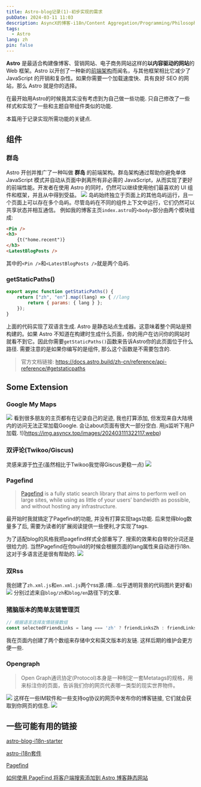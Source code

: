 ```yaml
---
title: Astro-blog记录(1)-初步实现的需求
pubDate: 2024-03-11 11:03
description: AsyncX的博客-i18n/Content Aggregation/Programming/Philosophy/Hobbies/i18n多语言/内容聚合/编程/哲学/爱好
tags:
  - Astro
lang: zh
pin: false
---
```

**Astro** 是最适合构建像博客、营销网站、电子商务网站这样的**以内容驱动的网站**的 Web 框架。Astro 以开创了一种新的[前端架构](https://docs.astro.build/zh-cn/concepts/islands/)而闻名，与其他框架相比它减少了 JavaScript 的开销和复杂性。如果你需要一个加载速度快、具有良好 SEO 的网站，那么 Astro 就是你的选择。

在最开始用Astro的时候我其实没有考虑到为自己做一些功能. 只自己修改了一些样式和实现了一些和主题自带组件类似的功能. 

本篇用于记录实现所需功能的关键点.

## 组件
### 群岛
Astro 开创并推广了一种叫做 **群岛** 的前端架构。群岛架构通过帮助你避免单体 JavaScript 模式并自动从页面中剥离所有非必需的 JavaScript，从而实现了更好的前端性能。开发者在使用 Astro 的同时，仍然可以继续使用他们最喜欢的 UI 组件和框架，并且从中得到受益。
![](https://img.asyncx.top/images/202403111240418.webp)
岛屿始终独立于页面上的其他岛屿运行，且一个页面上可以存在多个岛屿。尽管岛屿在不同的组件上下文中运行，它们仍然可以共享状态并相互通信。
例如我的博客主页`index.astro`的`<body>`部分由两个模块组成:
```html
<Pin />
<h3>
	{t("home.recent")}
</h3>
<LatestBlogPosts />
```
其中的`<Pin />`和`<LatestBlogPosts />`就是两个岛屿.
### getStaticPaths()
```javascript
export async function getStaticPaths() {
	return ["zh", "en"].map((lang) => { //lang
		return { params: { lang } };
	});
}
```
上面的代码实现了双语言生成. Astro 是静态站点生成器。这意味着整个网站是预构建的。如果 Astro 不知道在构建时生成什么页面，你的用户在访问你的网站时就看不到它。因此你需要`getStaticPaths()`函数来告诉Astro你的此页面位于什么路径. 需要注意的是如果你编写的是组件, 那么这个函数是不需要包含的.

> 官方文档链接: https://docs.astro.build/zh-cn/reference/api-reference/#getstaticpaths
## Some Extension
### Google My Maps
![](https://img.asyncx.top/images/202403111316138.webp)
看到很多朋友的主页都有在记录自己的足迹, 我也打算添加, 但发现来自大陆境内的访问无法正常加载Google. 会让about页面有很大一部分空白. 用js监听下用户加载.
![(https://img.asyncx.top/images/202403111322117.webp)

### 双评论(Twikoo/Giscus)
灵感来源于[竹子](https://zhuzi.dev/)(虽然相比于Twikoo我觉得Giscus更稳一点)
![](https://img.asyncx.top/images/202403111329046.gif)

### Pagefind
> [Pagefind](https://pagefind.app/) is a fully static search library that aims to perform well on large sites, while using as little of your users’ bandwidth as possible, and without hosting any infrastructure.  

最开始时我就搞定了Pagefind的功能, 并没有打算实现tags功能. 后来觉得blog数量多了后, 需要为读者的扩展阅读提供一些便利,才实现了tags. 

为了适配blog的风格我把pagefind样式全部重写了. 搜索的效果和自带的分词还是很给力的. 当然Pagefind在你build的时候会根据页面的lang属性来自动进行i18n. 这对于多语言还是很有帮助的.
![](https://img.asyncx.top/images/202403111335852.webp)

### 双Rss
我创建了`zh.xml.js`和`en.xml.js`两个rss源.(嘶...似乎透明背景的代码图片更好看)
![](https://img.asyncx.top/images/202403111339325.webp)
分别过滤来自`blog/zh`和`blog/en`路径下的文章.

### 猪脑版本的简单友链管理页

```javascript
// 根据语言选择友情链接数组
const selectedFriendLinks = lang === 'zh' ? friendLinksZh : friendLinksEn;
```
我在页面内创建了两个数组来存储中文和英文版本的友链. 这样后期的维护会更方便一些.

### Opengraph

> Open Graph通讯协定(Protocol)本身是一种制定一套Metatags的规格，用来标注你的页面，告诉我们你的网页代表哪一类型的现实世界物件。

![](https://img.asyncx.top/images/202403111347112.webp)
这样在一些IM软件和一些支持og协议的网页中发布你的博客链接, 它们就会获取到你网页的信息.
![](https://img.asyncx.top/images/202403061714293.png)
## 一些可能有用的链接
[astro-blog-i18n-starter](https://github.com/rebecamurillo/astro-blog-i18n-starter)

[astro-i18n套件](https://www.youtube.com/watch?v=rFgM2zH6h4I)

[Pagefind](https://pagefind.app/docs/api/)

[如何使用 PageFind 将客户端搜索添加到 Astro 博客静态网站](https://www.lirantal.com/blog/2023-01-01_-how_to_add_client-side_search_to_your_astro_blog_static_website)